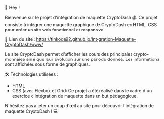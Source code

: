 👋 Hey !

Bienvenue sur le projet d'intégration de maquette CryptoDash 💰. Ce projet consiste à intégrer une maquette graphique de CryptoDash en HTML, CSS pour créer un site web fonctionnel et responsive.

🔗 Lien du site : https://tinkode92.github.io/Int-gration-Maquette-CryptoDash/www/

Le site CryptoDash permet d'afficher les cours des principales crypto-monnaies ainsi que leur évolution sur une période donnée. Les informations sont affichées sous forme de graphiques.

🛠️ Technologies utilisées :

- HTML
- CSS (avec Flexbox et Grid)
Ce projet a été réalisé dans le cadre d'un exercice d'intégration de maquette dans un but pédagogique.

N'hésitez pas à jeter un coup d'œil au site pour découvrir l'intégration de maquette CryptoDash ! 💻




